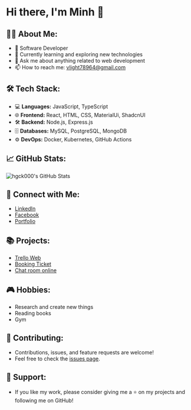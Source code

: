 # Hi there, I'm Minh 👋

## 👨‍💻 About Me:
- 💼 Software Developer
- 🌱 Currently learning and exploring new technologies
- 💬 Ask me about anything related to web development
- 📫 How to reach me: [vlight78964@gmail.com](mailto:vlight78964@gmail.com)

## 🛠 Tech Stack:
- 💻 **Languages:** JavaScript, TypeScript
- 🌐 **Frontend:** React, HTML, CSS, MaterialUi, ShadcnUI
- 🛠 **Backend:** Node.js, Express.js
- 🗄 **Databases:** MySQL, PostgreSQL, MongoDB
- ⚙️ **DevOps:** Docker, Kubernetes, GitHub Actions

## 📈 GitHub Stats:
![hgck000's GitHub Stats](https://github-readme-stats.vercel.app/api?username=hgck000&show_icons=true&theme=radical)

## 🔗 Connect with Me:
- [LinkedIn](https://www.linkedin.com/in/hgck000)
- [Facebook](https://www.facebook.com/hgck000/)
- [Portfolio](https://hgck000.github.io)

## 📚 Projects:
- [Trello Web](https://github.com/hgck000/trello-web)
- [Booking Ticket](https://github.com/hgck000/BookingTicket)
- [Chat room online](https://github.com/hgck000/chat-room-udp)

## 🎮 Hobbies:
- Research and create new things
- Reading books
- Gym

## 🤝 Contributing:
- Contributions, issues, and feature requests are welcome!
- Feel free to check the [issues page](https://github.com/hgck000/issues).

## 🌟 Support:
- If you like my work, please consider giving me a ⭐ on my projects and following me on GitHub!
